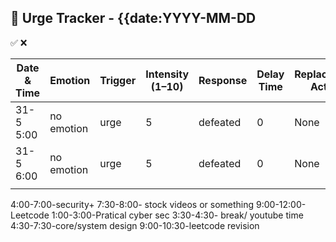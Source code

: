 ## 🧠 Urge Tracker - {{date:YYYY-MM-DD

✅ ❌

| Date & Time | Emotion    | Trigger | Intensity (1–10) | Response | Delay Time | Replacement Action | Outcome | Insight         |
| ----------- | ---------- | ------- | ---------------- | -------- | ---------- | ------------------ | ------- | --------------- |
| 31-5 5:00   | no emotion | urge    | 5                | defeated | 0          | None               | ❌       | need to recover |
| 31-5 6:00   | no emotion | urge    | 5                | defeated | 0          | None               | ❌       | need to recover |
|             |            |         |                  |          |            |                    |         |                 |


4:00-7:00-security+
7:30-8:00- stock videos or something
9:00-12:00- Leetcode
1:00-3:00-Pratical cyber sec
3:30-4:30- break/ youtube time
4:30-7:30-core/system design 
9:00-10:30-leetcode revision


	